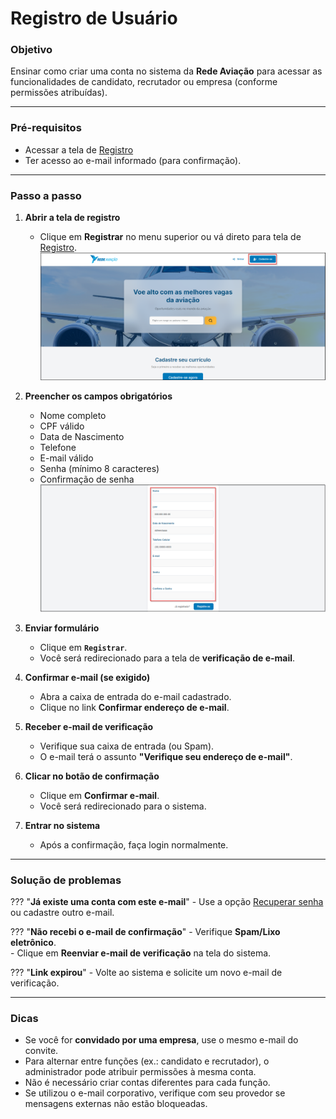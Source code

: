# <i data-lucide="user-round-plus" class="icon-lg"></i> Registro de Usuário

### <i data-lucide="target" class="icon-lg"></i> Objetivo

Ensinar como criar uma conta no sistema da **Rede Aviação** para acessar as funcionalidades de candidato, recrutador ou empresa (conforme permissões atribuídas).

---

### <i data-lucide="square-check" class="icon-lg"></i> Pré-requisitos

- Acessar a tela de [Registro](https://www.redeaviacao.com.br/register)
- Ter acesso ao e-mail informado (para confirmação).

---

### <i data-lucide="notebook-pen" class="icon-lg"></i> Passo a passo

1. **Abrir a tela de registro**
      - Clique em **Registrar** no menu superior ou vá direto para tela de [Registro](https://redeaviacao.com.br/register).
      ![Tela de registro](../imagens/Registro/Cadastre-se.png)

2. **Preencher os campos obrigatórios**
      - Nome completo
      - CPF válido
      - Data de Nascimento
      - Telefone
      - E-mail válido
      - Senha (mínimo 8 caracteres)
      - Confirmação de senha
      ![Tela de cadastro](../imagens/Registro/Registro.png)

3. **Enviar formulário**
      - Clique em **``Registrar``**.
      - Você será redirecionado para a tela de **verificação de e-mail**.

4. **Confirmar e-mail (se exigido)**
      - Abra a caixa de entrada do e-mail cadastrado.
      - Clique no link **Confirmar endereço de e-mail**.

5. **Receber e-mail de verificação**
      - Verifique sua caixa de entrada (ou Spam).
      - O e-mail terá o assunto **"Verifique seu endereço de e-mail"**.

6. **Clicar no botão de confirmação**
      - Clique em **Confirmar e-mail**.
      - Você será redirecionado para o sistema.

7. **Entrar no sistema**
      - Após a confirmação, faça login normalmente.

---

### <i data-lucide="wrench" class="icon-lg"></i> Solução de problemas

??? "**Já existe uma conta com este e-mail**"
      - Use a opção [Recuperar senha](https://www.redeaviacao.com.br/forgot-password) ou cadastre outro e-mail.

??? "**Não recebi o e-mail de confirmação**" 
      - Verifique **Spam/Lixo eletrônico**.  
      - Clique em **Reenviar e-mail de verificação** na tela do sistema.
      
??? "**Link expirou**" 
      - Volte ao sistema e solicite um novo e-mail de verificação.


---

### <i data-lucide="lightbulb" class="icon-dica"></i> Dicas
- Se você for **convidado por uma empresa**, use o mesmo e-mail do convite.
- Para alternar entre funções (ex.: candidato e recrutador), o administrador pode atribuir permissões à mesma conta.
- Não é necessário criar contas diferentes para cada função.
- Se utilizou o e-mail corporativo, verifique com seu provedor se mensagens externas não estão bloqueadas.